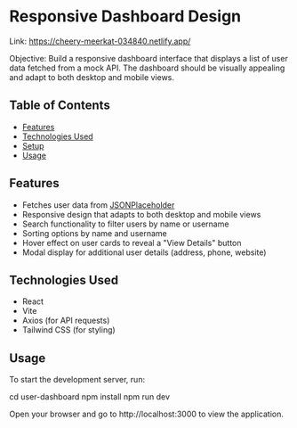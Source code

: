 # Responsive Dashboard Design
Link: https://cheery-meerkat-034840.netlify.app/

Objective: Build a responsive dashboard interface that displays a list of user data fetched from
a mock API. The dashboard should be visually appealing and adapt to both desktop and mobile
views.

## Table of Contents

- [Features](#features)
- [Technologies Used](#technologies-used)
- [Setup](#setup)
- [Usage](#usage)

## Features

- Fetches user data from [JSONPlaceholder](https://jsonplaceholder.typicode.com/users)
- Responsive design that adapts to both desktop and mobile views
- Search functionality to filter users by name or username
- Sorting options by name and username
- Hover effect on user cards to reveal a "View Details" button
- Modal display for additional user details (address, phone, website)

## Technologies Used

- React
- Vite
- Axios (for API requests)
- Tailwind CSS (for styling)

## Usage
To start the development server, run:

cd user-dashboard
npm install
npm run dev

Open your browser and go to http://localhost:3000 to view the application.


